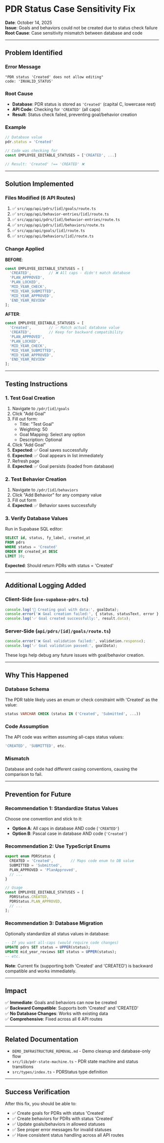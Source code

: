 # PDR Status Case Sensitivity Fix

**Date**: October 14, 2025  
**Issue**: Goals and behaviors could not be created due to status check failure  
**Root Cause**: Case sensitivity mismatch between database and code

---

## Problem Identified

### Error Message
```
"PDR status 'Created' does not allow editing"
code: 'INVALID_STATUS'
```

### Root Cause
- **Database**: PDR status is stored as `'Created'` (capital C, lowercase rest)
- **API Code**: Checking for `'CREATED'` (all caps)
- **Result**: Status check failed, preventing goal/behavior creation

### Example
```typescript
// Database value
pdr.status = 'Created'

// Code was checking for
const EMPLOYEE_EDITABLE_STATUSES = ['CREATED', ...]

// Result: 'Created' !== 'CREATED' ❌
```

---

## Solution Implemented

### Files Modified (6 API Routes)

1. ✅ `src/app/api/pdrs/[id]/goals/route.ts`
2. ✅ `src/app/api/behavior-entries/[id]/route.ts`
3. ✅ `src/app/api/pdrs/[id]/behavior-entries/route.ts`
4. ✅ `src/app/api/pdrs/[id]/behaviors/route.ts`
5. ✅ `src/app/api/goals/[id]/route.ts`
6. ✅ `src/app/api/behaviors/[id]/route.ts`

### Change Applied

**BEFORE**:
```typescript
const EMPLOYEE_EDITABLE_STATUSES = [
  'CREATED',        // ❌ All caps - didn't match database
  'PLAN_APPROVED', 
  'PLAN_LOCKED',
  'MID_YEAR_CHECK',
  'MID_YEAR_SUBMITTED',
  'MID_YEAR_APPROVED',
  'END_YEAR_REVIEW'
];
```

**AFTER**:
```typescript
const EMPLOYEE_EDITABLE_STATUSES = [
  'Created',        // ✅ Match actual database value
  'CREATED',        // Keep for backward compatibility
  'PLAN_APPROVED', 
  'PLAN_LOCKED',
  'MID_YEAR_CHECK',
  'MID_YEAR_SUBMITTED',
  'MID_YEAR_APPROVED',
  'END_YEAR_REVIEW'
];
```

---

## Testing Instructions

### 1. Test Goal Creation
1. Navigate to `/pdr/[id]/goals`
2. Click "Add Goal"
3. Fill out form:
   - Title: "Test Goal"
   - Weighting: 50
   - Goal Mapping: Select any option
   - Description: Optional
4. Click "Add Goal"
5. **Expected**: ✅ Goal saves successfully
6. **Expected**: ✅ Goal appears in list immediately
7. Refresh page
8. **Expected**: ✅ Goal persists (loaded from database)

### 2. Test Behavior Creation
1. Navigate to `/pdr/[id]/behaviors`
2. Click "Add Behavior" for any company value
3. Fill out form
4. **Expected**: ✅ Behavior saves successfully

### 3. Verify Database Values
Run in Supabase SQL editor:
```sql
SELECT id, status, fy_label, created_at
FROM pdrs
WHERE status = 'Created'
ORDER BY created_at DESC
LIMIT 10;
```

**Expected**: Should return PDRs with status = 'Created'

---

## Additional Logging Added

### Client-Side (`use-supabase-pdrs.ts`)
```typescript
console.log('🎯 Creating goal with data:', goalData);
console.error('❌ Goal creation failed:', { status, statusText, error });
console.log('✅ Goal created successfully:', result.data);
```

### Server-Side (`api/pdrs/[id]/goals/route.ts`)
```typescript
console.error('❌ Goal validation failed:', validation.response);
console.log('✅ Goal validation passed:', goalData);
```

These logs help debug any future issues with goal/behavior creation.

---

## Why This Happened

### Database Schema
The PDR table likely uses an enum or check constraint with 'Created' as the value:
```sql
status VARCHAR CHECK (status IN ('Created', 'Submitted', ...))
```

### Code Assumption
The API code was written assuming all-caps status values:
```typescript
'CREATED', 'SUBMITTED', etc.
```

### Mismatch
Database and code had different casing conventions, causing the comparison to fail.

---

## Prevention for Future

### Recommendation 1: Standardize Status Values
Choose one convention and stick to it:
- **Option A**: All caps in database AND code (`'CREATED'`)
- **Option B**: Pascal case in database AND code (`'Created'`)

### Recommendation 2: Use TypeScript Enums
```typescript
export enum PDRStatus {
  CREATED = 'Created',        // Maps code enum to DB value
  SUBMITTED = 'Submitted',
  PLAN_APPROVED = 'PlanApproved',
  // ...
}

// Usage
const EMPLOYEE_EDITABLE_STATUSES = [
  PDRStatus.CREATED,
  PDRStatus.PLAN_APPROVED,
  // ...
];
```

### Recommendation 3: Database Migration
Optionally standardize all status values in database:
```sql
-- If you want all-caps (would require code changes)
UPDATE pdrs SET status = UPPER(status);
UPDATE mid_year_reviews SET status = UPPER(status);
-- etc.
```

**Note**: Current fix (supporting both 'Created' and 'CREATED') is backward compatible and works immediately.

---

## Impact

✅ **Immediate**: Goals and behaviors can now be created  
✅ **Backward Compatible**: Supports both 'Created' and 'CREATED'  
✅ **No Database Changes**: Works with existing data  
✅ **Comprehensive**: Fixed across all 6 API routes  

---

## Related Documentation

- `DEMO_INFRASTRUCTURE_REMOVAL.md` - Demo cleanup and database-only flow
- `src/lib/pdr-state-machine.ts` - PDR state machine and status transitions
- `src/types/index.ts` - PDRStatus type definition

---

## Success Verification

After this fix, you should be able to:
- ✅ Create goals for PDRs with status 'Created'
- ✅ Create behaviors for PDRs with status 'Created'
- ✅ Update goals/behaviors in allowed statuses
- ✅ See proper error messages for invalid statuses
- ✅ Have consistent status handling across all API routes

